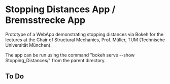 # Stopping Distances App / Bremsstrecke App

Prototype of a WebApp demonstrating stopping distances via Bokeh for the lectures at the Chair of Structural Mechanics, Prof. Müller, TUM (Technische Universität München).

The app can be run using the command "bokeh serve --show Stopping_Distances/" from the parent directory.

## To Do
